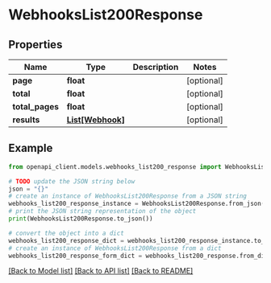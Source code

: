 # WebhooksList200Response


## Properties

Name | Type | Description | Notes
------------ | ------------- | ------------- | -------------
**page** | **float** |  | [optional] 
**total** | **float** |  | [optional] 
**total_pages** | **float** |  | [optional] 
**results** | [**List[Webhook]**](Webhook.md) |  | [optional] 

## Example

```python
from openapi_client.models.webhooks_list200_response import WebhooksList200Response

# TODO update the JSON string below
json = "{}"
# create an instance of WebhooksList200Response from a JSON string
webhooks_list200_response_instance = WebhooksList200Response.from_json(json)
# print the JSON string representation of the object
print(WebhooksList200Response.to_json())

# convert the object into a dict
webhooks_list200_response_dict = webhooks_list200_response_instance.to_dict()
# create an instance of WebhooksList200Response from a dict
webhooks_list200_response_form_dict = webhooks_list200_response.from_dict(webhooks_list200_response_dict)
```
[[Back to Model list]](../README.md#documentation-for-models) [[Back to API list]](../README.md#documentation-for-api-endpoints) [[Back to README]](../README.md)


